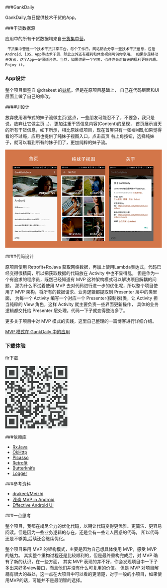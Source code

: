 ###GankDaily

GankDaily,每日提供技术干货的App。

###干货数据源

应用中的所有干货数据均来自[干货集中营](http://gank.io/)。

` 干货集中营是一个技术干货共享平台。每个工作日，网站都会分享一些技术干货信息，包括Android、iOS、App等技术干货，除此之外还有福利和休息视频可供你享用。
如果你是移动开发者，这个App一定很适合你。当然，如果你是一个宅男，也许你会对每天的福利更感兴趣。Enjoy it。`

### App设计

整个项目借鉴自 @drakeet 的[妹纸](https://github.com/drakeet/Meizhi)。但是在原项目基础上，
自己在代码层面和UI层面上做了自己的修改。

####UI设计

放弃使用瀑布式的妹子流做主页(这点，一些朋友可能忍不了，不要急，我只是说，放弃让它做主页...)，更加注重干货信息内容(Content)的呈现，
首页展示当天的所有干货信息，如下所示，相比原妹纸项目，现在首屏只有一张`福利`图,如果觉得看的不过瘾，应用也提供了纯妹子视图入口，点击首页
右上角按钮，选择纯妹子，就可以看到所有的妹子们了，更加纯粹的妹子流。

![gank_daily_introduce](/art/gank_introduce.png "")

####代码设计

原项目使用 Retrofit+RxJava 获取网络数据，再加上使用Lambda表达式，代码已经变得很精简，所以把获取数据的代码放在 Activity 中也不显得乱，
但是作为一个有追求的程序员，既然已经知道有 MVP 这种架构模式可以解决项目解耦的问题，
那为什么不试着使用 MVP 去对代码进行进一步的优化呢，所以整个项目使用了 MVP 架构，将所有的数据请求、业务逻辑都提取到 Presenter 层中的类里面，
为每一个 Activity 编写一个对应一个 Presenter(控制器)类，让 Activity 担当纯粹的 View 角色，这样 Activity 就主要负责一些界面更新操作，
具体的业务逻辑都交托给 Presenter 层处理。代码一下子就变得整洁多了。


更多关于项目中对 MVP 模式的实践，这里自己整理的一篇博客进行详细介绍。

[MVP 模式在 GankDaily 中的应用](http://maoruibin.github.io/technology/2015/11/23/gank_mvp_introduce.html)


### 下载体验 ###

[fir下载](http://fir.im/gankdaily)<br>
<br>
![扫码下载](/art/download.png "扫码下载")
   
###依赖库   

* [RxJava](https://github.com/ReactiveX/RxJava) 
* [OkHttp](https://github.com/square/okhttp)
* [Picasso](https://github.com/square/picasso)
* [Retrofit](https://github.com/square/retrofit)
* [Butterknife](https://github.com/JakeWharton/butterknife)
* [Logger](https://github.com/orhanobut/logger)

###参考资料

* [drakeet/Meizhi](https://github.com/drakeet/Meizhi)
* [浅谈 MVP in Android](http://blog.csdn.net/lmj623565791/article/details/46596109)
* [Effective Android UI](https://github.com/pedrovgs/EffectiveAndroidUI)

###一点思考

整个项目，我都在竭尽全力的优化代码，以期让代码变得更优雅、更简洁、更容易阅读。但是因为一些业务逻辑的存在，还是会有一些让人困惑的代码，
所以代码还是不够美,后续还会继续优化。

整个项目采用 MVP 的架构模式，主要是因为自己想具体使用 MVP，感受 MVP 的魅力。
其实整个重构过程还是比较顺利的，但是最终重构完成后，对 MVP 确有了新的认识，在一些方面，
其实 MVP 表现的并不好，你会发现项目中一下子多出来好多view接口，而且他们并没有什么可复用的价值。
但是 MVP 对项目解耦有很大的益处，这一点在大项目中可以看的更清楚，对于一般的小项目，如果使用MVP的话，可能并不是最明智的选择。



